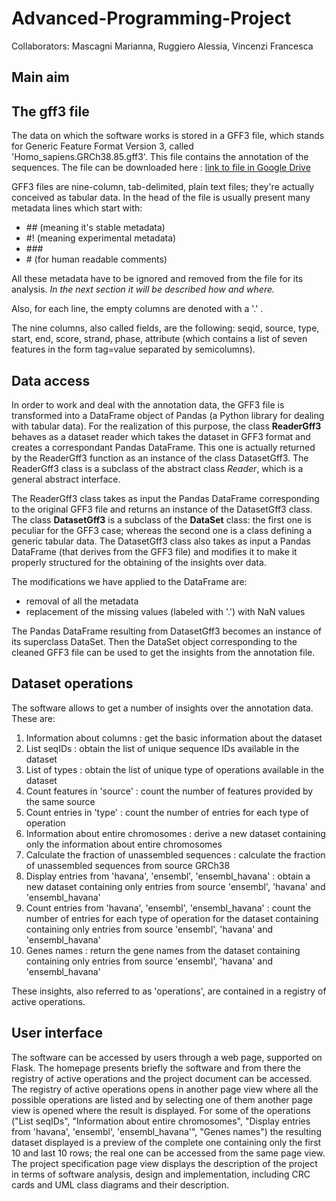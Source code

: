# Advanced-Programming-Project
Collaborators: Mascagni Marianna, Ruggiero Alessia, Vincenzi Francesca
## Main aim
<!-- what is the aim of the software, what it does, in very general terms -->
## The gff3 file
The data on which the software works is stored in a GFF3 file, which stands for Generic Feature Format Version 3, called 'Homo_sapiens.GRCh38.85.gff3'. This file contains the annotation of the sequences.
The file can be downloaded here : [link to file in Google Drive](https://drive.google.com/file/d/1AAke_vEC7LK0uasCoXE3Ge-KHeSYOWwK/view?usp=share_link)

GFF3 files are nine-column, tab-delimited, plain text files; they're actually conceived as tabular data. In the head of the file is usually present many metadata lines which start with:
- \## (meaning it's stable metadata)
- #! (meaning experimental metadata)
- \###
- \# (for human readable comments)

All these metadata have to be ignored and removed from the file for its analysis.
*In the next section it will be described how and where.*

Also, for each line, the empty columns are denoted with a '.' .

The nine columns, also called fields, are the following: seqid, source, type, start, end, score, strand, phase, attribute (which contains a list of seven features in the form tag=value separated by semicolumns).

## Data access
In order to work and deal with the annotation data, the GFF3 file is transformed into a DataFrame object of Pandas (a Python library for dealing with tabular data).
For the realization of this purpose, the class **ReaderGff3** behaves as a dataset reader which takes the dataset in GFF3 format and creates a correspondant Pandas DataFrame. This one is actually returned by the ReaderGff3 function as an instance of the class DatasetGff3.
The ReaderGff3 class is a subclass of the abstract class *Reader*, which is a general abstract interface.

The ReaderGff3 class takes as input the Pandas DataFrame corresponding to the original GFF3 file and returns an instance of the DatasetGff3 class. The class **DatasetGff3** is a subclass of the **DataSet** class: the first one is peculiar for the GFF3 case; whereas the second one is a class defining a generic tabular data. The DatasetGff3 class also takes as input a Pandas DataFrame (that derives from the GFF3 file) and modifies it to make it properly structured for the obtaining of the insights over data.

The modifications we have applied to the DataFrame are:
- removal of all the metadata
- replacement of the missing values (labeled with '.') with NaN values

The Pandas DataFrame resulting from DatasetGff3 becomes an instance of its superclass DataSet.
Then the DataSet object corresponding to the cleaned GFF3 file can be used to get the insights from the annotation file.


## Dataset operations
The software allows to get a number of insights over the annotation data. These are:
1. Information about columns : get the basic information about the dataset
2. List seqIDs : obtain the list of unique sequence IDs available in the dataset
3. List of types : obtain the list of unique type of operations available in the dataset
4. Count features in 'source' : count the number of features provided by the same source
5. Count entries in 'type' : count the number of entries for each type of operation
6. Information about entire chromosomes : derive a new dataset containing only the information about entire chromosomes
7. Calculate the fraction of unassembled sequences : calculate the fraction of unassembled sequences from source GRCh38
8. Display entries from 'havana', 'ensembl', 'ensembl_havana' : obtain a new dataset containing only entries from source 'ensembl', 'havana' and 'ensembl_havana'
9. Count entries from 'havana', 'ensembl', 'ensembl_havana' : count the number of entries for each type of operation for the dataset containing containing only entries from source 'ensembl', 'havana' and 'ensembl_havana'
10. Genes names : return the gene names from the dataset containing containing only entries from source 'ensembl', 'havana' and 'ensembl_havana'

These insights, also referred to as 'operations', are contained in a registry of active operations.

## User interface
The software can be accessed by users through a web page, supported on Flask.
The homepage presents briefly the software and from there the registry of active operations and the project document can be accessed.
The registry of active operations opens in another page view where all the possible operations are listed and by selecting one of them another page view is opened where the result is displayed.
  For some of the operations ("List seqIDs", "Information about entire chromosomes", "Display entries from 'havana', 'ensembl', 'ensembl_havana'", "Genes names") the resulting dataset displayed is a preview of the complete one containing only the first 10 and last 10 rows; the real one can be accessed from the same page view.
The project specification page view displays the description of the project in terms of software analysis, design and implementation, including CRC cards and UML class diagrams and their description.
